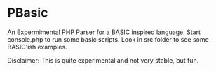 PBasic
======

An Expermimental PHP Parser for a BASIC inspired language.
Start console.php to run some basic scripts.
Look in src folder to see some BASIC'ish examples.

Disclaimer: This is quite experimental and not very stable, but fun.
